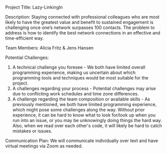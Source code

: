 Project Title:
Lazy-LinkingIn

Description:
Staying connected with professional colleagues who are most likely to have the greatest value and benefit to sustained engagement is challenging once one’s network surpasses 100 contacts. The problem to address is how to identify the best network connections in an effective and time-efficient way.

Team Members:
Alicia Fritz & Jens Hansen

Potential Challenges:
1. A technical challenge you foresee - We both have limited overall programming experience, making us uncertain about which programming tools and techniques would be most suitable for the project.
2. A challenges regarding your process - Potential challenges may arise due to conflicting work schedules and time zone differences.
3. A challenge regarding the team composition or available skills - As previously mentioned, we both have limited programming experience, which might pose some challenges along the way. Without prior experience, it can be hard to know what to look for/look up when you run into an issue, or you may be unknowingly doing things the hard way. Also, when we read over each other's code, it will likely be hard to catch mistakes or issues.

Communication Plan:
We will communicate individually over text and have virtual meetings via Zoom as needed.
